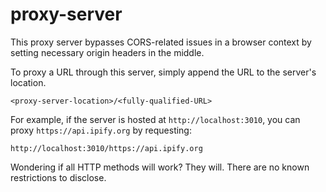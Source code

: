# proxy-server

This proxy server bypasses CORS-related issues in a browser context
by setting necessary origin headers in the middle.

To proxy a URL through this server, simply append the URL to the
server's location.

`<proxy-server-location>/<fully-qualified-URL>`

For example, if the server is hosted at `http://localhost:3010`,
you can proxy `https://api.ipify.org` by requesting:

`http://localhost:3010/https://api.ipify.org`

Wondering if all HTTP methods will work? They will. There are no known
restrictions to disclose.
